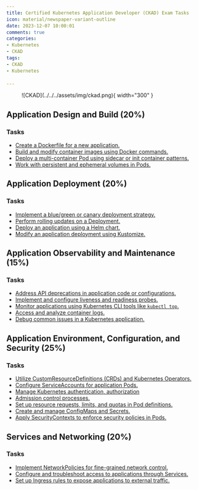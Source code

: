 ```yaml
---
title: Certified Kubernetes Application Developer (CKAD) Exam Tasks
icon: material/newspaper-variant-outline
date: 2023-12-07 10:00:01
comments: true
categories:
- Kubernetes
- CKAD
tags:
- CKAD
- Kubernetes

---
```


<!-- markdownlint-disable MD033 -->
<figure markdown="span">
  ![CKAD](../../../assets/img/ckad.png){ width="300" }
</figure>

## Application Design and Build (20%)

### Tasks

- [Create a Dockerfile for a new application.](dockerize-app.md)
- [Build and modify container images using Docker commands.](build-container.md)
- [Deploy a multi-container Pod using sidecar or init container patterns.](multi-container.md)
- [Work with persistent and ephemeral volumes in Pods.](volumes.md)

## Application Deployment (20%)

### Tasks

- [Implement a blue/green or canary deployment strategy.](blue-green-canary-deployment.md)
- [Perform rolling updates on a Deployment.](rolling-updates.md)
- [Deploy an application using a Helm chart.](helm-charts.md)
- [Modify an application deployment using Kustomize.](kustomize.md)

## Application Observability and Maintenance (15%)

### Tasks

- [Address API deprecations in application code or configurations.](api-deprecations.md)
- [Implement and configure liveness and readiness probes.](liveness-readiness.md)
- [Monitor applications using Kubernetes CLI tools like `kubectl top`.](monitoring-applications.md)
- [Access and analyze container logs.](container-logs.md)
- [Debug common issues in a Kubernetes application.](debug-common-issues.md)

## Application Environment, Configuration, and Security (25%)

### Tasks

- [Utilize CustomResourceDefinitions (CRDs) and Kubernetes Operators.](crds.md)
- [Configure ServiceAccounts for application Pods.](service-accounts.md)
- [Manage Kubernetes authentication, authorization](kubernetes-auth.md)
- [Admission control processes.](admission-control.md)
- [Set up resource requests, limits, and quotas in Pod definitions.](compute-resource-usage.md)
- [Create and manage ConfigMaps and Secrets.](configmaps-secrets.md)
- [Apply SecurityContexts to enforce security policies in Pods.](security-context.md)

## Services and Networking (20%)

### Tasks

- [Implement NetworkPolicies for fine-grained network control.](network-policy.md)  
- [Configure and troubleshoot access to applications through Services.](services.md)  
- [Set up Ingress rules to expose applications to external traffic.](ingress.md)  

